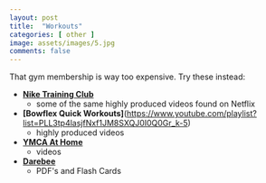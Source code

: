 ```yaml
---
layout: post
title:  "Workouts"
categories: [ other ]
image: assets/images/5.jpg
comments: false
---
```


That gym membership is way too expensive.  Try these instead:

+ **[Nike Training Club](https://www.youtube.com/@Niketrainingclub.)**
    - some of the same highly produced videos found on Netflix
+ **[Bowflex Quick Workouts]**(https://www.youtube.com/playlist?list=PLL3tp4lasjfNxf1JM8SXQJ0I0Q0Gr_k-5)
    - highly produced videos
+ **[YMCA At Home](https://www.youtube.com/@ymcahome)**
    - videos
+ **[Darebee](https://darebee.com/)**
    - PDF's and Flash Cards
